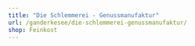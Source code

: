 ```yaml
---
title: "Die Schlemmerei - Genussmanufaktur"
url: /ganderkesee/die-schlemmerei-genussmanufaktur/
shop: Feinkost
---
```

